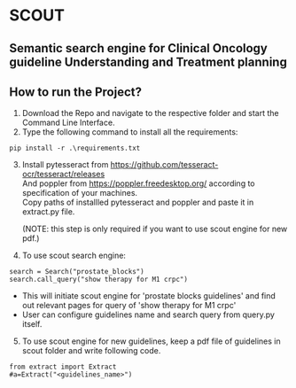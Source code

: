 # SCOUT
## Semantic search engine for Clinical Oncology guideline Understanding and Treatment planning

 
## How to run the Project? 
1. Download the Repo and navigate to the respective folder and start the Command Line Interface.
2. Type the following command to install all the requirements: 

```
pip install -r .\requirements.txt
```  

 

3. Install pytesseract from https://github.com/tesseract-ocr/tesseract/releases   
   And poppler from https://poppler.freedesktop.org/  according to specification of your machines.   
   Copy paths of installled pytesseract and poppler and paste it in extract.py file.  

   (NOTE: this step is only required if you want to use scout engine for new pdf.)
 
4. To use scout search engine: 

```
search = Search("prostate_blocks")
search.call_query("show therapy for M1 crpc")
```  
   - This will initiate scout engine for 'prostate blocks guidelines' and find out relevant pages for query of 'show therapy for M1 crpc'
   - User can configure guidelines name and search query from query.py itself.
   
5. To use scout engine for new guidelines, keep a pdf file of guidelines in scout folder and write following code. 
```
from extract import Extract
#a=Extract("<guidelines_name>")
```  
